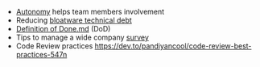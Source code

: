 * [Autonomy](autonomy.md) helps team members involvement
* Reducing [bloatware technical debt](bloatware-technical-debt.md)
* [Definition of Done.md](definition_of_done.md) (DoD)
*	Tips to manage a wide company [survey](survey.md)
* Code Review practices https://dev.to/pandiyancool/code-review-best-practices-547n
